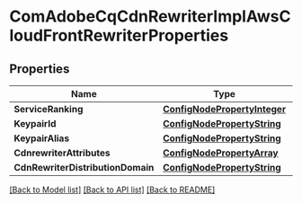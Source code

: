 # ComAdobeCqCdnRewriterImplAwsCloudFrontRewriterProperties

## Properties
Name | Type | Description | Notes
------------ | ------------- | ------------- | -------------
**ServiceRanking** | [**ConfigNodePropertyInteger**](configNodePropertyInteger.md) |  | [optional] 
**KeypairId** | [**ConfigNodePropertyString**](configNodePropertyString.md) |  | [optional] 
**KeypairAlias** | [**ConfigNodePropertyString**](configNodePropertyString.md) |  | [optional] 
**CdnrewriterAttributes** | [**ConfigNodePropertyArray**](configNodePropertyArray.md) |  | [optional] 
**CdnRewriterDistributionDomain** | [**ConfigNodePropertyString**](configNodePropertyString.md) |  | [optional] 

[[Back to Model list]](../README.md#documentation-for-models) [[Back to API list]](../README.md#documentation-for-api-endpoints) [[Back to README]](../README.md)


